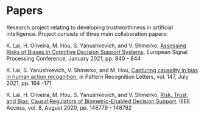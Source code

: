 # Papers

Research project relating to developing trustworthiness in artificial intelligence.  Project consists of three main collaboration papers:

K. Lai, H. Oliveira, M. Hou, S. Yanushkevich, and V. Shmerko, [Assessing Risks of Biases in Cognitive Decision Support Systems](https://ieeexplore.ieee.org/document/9287384), European Signal Processing Conference, January 2021, pp. 840 - 844

K. Lai, S. Yanushkevich, V. Shmerko, and M. Hou, [Capturing causality in bias in human action recognition](https://www.sciencedirect.com/science/article/abs/pii/S0167865521001380), in Pattern Recognition Letters, vol. 147, July 2021, pp. 164  -171

K. Lai, H. Oliveira, M. Hou, S. Yanushkevich, and V. Shmerko, [Risk, Trust, and Bias: Causal Regulators of Biometric-Enabled Decision Support](https://ieeexplore.ieee.org/document/9164930), IEEE Access, vol. 8, August 2020, pp. 148779 - 148792
